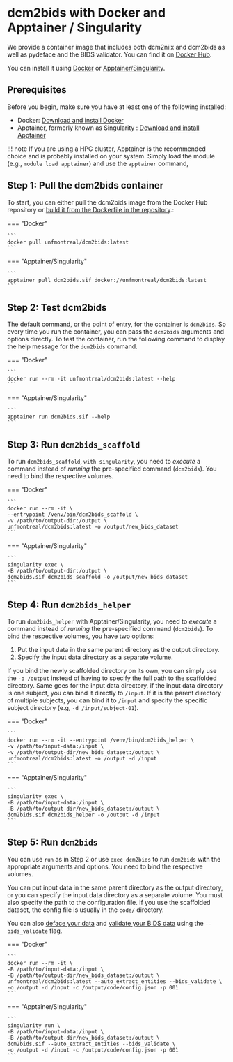 # dcm2bids with Docker and Apptainer / Singularity

We provide a container image that includes both dcm2niix and dcm2bids as well as pydeface and the BIDS validator. You can find it on [Docker Hub](https://hub.docker.com/r/unfmontreal/dcm2bids).

You can install it using [Docker](https://www.docker.com/get-started) or [Apptainer/Singularity](https://www.apptainer.org).

## Prerequisites

Before you begin, make sure you have at least one of the following installed:

- Docker: [Download and install Docker](https://www.docker.com/get-started)
- Apptainer, formerly known as Singularity : [Download and install Apptainer](https://apptainer.org/docs/admin/main/installation.html)

!!! note
    If you are using a HPC cluster, Apptainer is the recommended choice and is probably installed on your system. Simply load the module (e.g., 
    `module load apptainer`) and use the `apptainer` command,

## Step 1: Pull the dcm2bids container

To start, you can either pull the dcm2bids image from the Docker Hub repository or [build it from the Dockerfile in the repository](https://github.com/UNFmontreal/Dcm2Bids/blob/dev/Dockerfile).:

=== "Docker"

    ```
    docker pull unfmontreal/dcm2bids:latest
    ```

=== "Apptainer/Singularity"

    ```
    apptainer pull dcm2bids.sif docker://unfmontreal/dcm2bids:latest
    ```

## Step 2: Test dcm2bids

The default command, or the point of entry, for the container is `dcm2bids`. So every time you run the container, you can pass the `dcm2bids` arguments and options directly. To test the container, run the following command to display the help message for the `dcm2bids` command.

=== "Docker"

    ```
    docker run --rm -it unfmontreal/dcm2bids:latest --help
    ```

=== "Apptainer/Singularity"

    ```
    apptainer run dcm2bids.sif --help
    ```

## Step 3: Run `dcm2bids_scaffold`

To run `dcm2bids_scaffold`, `with singularity`, you need to *execute* a command instead of *running* the pre-specified command (`dcm2bids`). You need to bind the respective volumes.

=== "Docker"

    ```
    docker run --rm -it \
    --entrypoint /venv/bin/dcm2bids_scaffold \
    -v /path/to/output-dir:/output \
    unfmontreal/dcm2bids:latest -o /output/new_bids_dataset
    ```

=== "Apptainer/Singularity"

    ```
    singularity exec \
    -B /path/to/output-dir:/output \
    dcm2bids.sif dcm2bids_scaffold -o /output/new_bids_dataset
    ```


## Step 4: Run `dcm2bids_helper`

To run `dcm2bids_helper` with Apptainer/Singularity, you need to *execute* a command instead of *running* the pre-specified command (`dcm2bids`). To bind the respective volumes, you have two options:

1. Put the input data in the same parent directory as the output directory.
2. Specify the input data directory as a separate volume.

If you bind the newly scaffolded directory on its own, you can simply use the `-o /output` instead of having to specify the full path to the scaffolded directory. Same goes for the input data directory, if the input data directory is one subject, you can bind it directly to `/input`. If it is the parent directory of multiple subjects, you can bind it to `/input` and specify the specific subject directory (e.g, `-d /input/subject-01`).

=== "Docker"

    ```
    docker run --rm -it --entrypoint /venv/bin/dcm2bids_helper \
    -v /path/to/input-data:/input \
    -v /path/to/output-dir/new_bids_dataset:/output \
    unfmontreal/dcm2bids:latest -o /output -d /input
    ```

=== "Apptainer/Singularity"

    ```
    singularity exec \
    -B /path/to/input-data:/input \
    -B /path/to/output-dir/new_bids_dataset:/output \
    dcm2bids.sif dcm2bids_helper -o /output -d /input
    ```

## Step 5: Run `dcm2bids`

You can use `run` as in Step 2 or use `exec dcm2bids` to run `dcm2bids` with the appropriate arguments and options. You need to bind the respective volumes.

You can put input data in the same parent directory as the output directory, or you can specify the input data directory as a separate volume. You must also specify the path to the configuration file. If you use the scaffolded dataset, the config file is usually in the `code/` directory.

You can also [deface your data](use-advanced-commands.md#post_op) and [validate your BIDS data](use-advanced-commands.md#-bids_validate) using the `--bids_validate` flag.

=== "Docker"

    ```
    docker run --rm -it \
    -B /path/to/input-data:/input \
    -B /path/to/output-dir/new_bids_dataset:/output \
    unfmontreal/dcm2bids:latest --auto_extract_entities --bids_validate \
    -o /output -d /input -c /output/code/config.json -p 001
    ```

=== "Apptainer/Singularity"

    ```
    singularity run \
    -B /path/to/input-data:/input \
    -B /path/to/output-dir/new_bids_dataset:/output \
    dcm2bids.sif --auto_extract_entities --bids_validate \
    -o /output -d /input -c /output/code/config.json -p 001
    ```
